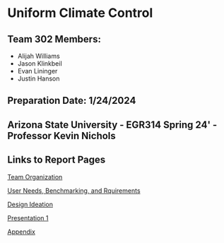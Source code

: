 

# Uniform Climate Control


## Team 302 Members:

* Alijah Williams
* Jason Klinkbeil
* Evan Lininger
* Justin Hanson

## Preparation Date: 1/24/2024


## Arizona State University - EGR314 Spring 24' - Professor Kevin Nichols 

## Links to Report Pages

[Team Organization](/ASU-EGR314-Team-302.gitgub.io//TeamOrganization)

[User Needs, Benchmarking, and Rquirements](/ASU-EGR314-Team-302.gitgub.io//UserNeeds)

[Design Ideation](/ASU-EGR314-Team-302.gitgub.io//DesignIdeation)

[Presentation 1](/ASU-EGR314-Team-302.gitgub.io//Presentation1)

[Appendix](/ASU-EGR314-Team-302.gitgub.io//Appendix/AppendixMain)
